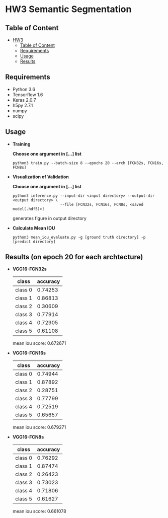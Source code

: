 # HW3 Semantic Segmentation

## Table of Content

<!-- @import "[TOC]" {cmd="toc" depthFrom=1 depthTo=6 orderedList=false} -->

<!-- code_chunk_output -->

* [HW3](#hw3-semantic-segmentation)
	* [Table of Content](#table-of-content)
	* [Requirements](#requirements)
	* [Usage](#usage)
	* [Results](#results)
		

<!-- /code_chunk_output -->

## Requirements
  * Python 3.6
  * Tensorflow 1.6
  * Keras 2.0.7
  * h5py 2.7.1
  * numpy
  * scipy

## Usage

  * **Training**

    **Choose one argument in [...] list**
    ```
    python3 train.py --batch-size 8 --epochs 20 --arch [FCN32s, FCN16s, FCN8s]
    ```

  * **Visualization of Validation**
    
    **Choose one argument in [...] list**
    ```
    python3 inference.py --input-dir <input directory> --output-dir <output directory> \
                         --file [FCN32s, FCN16s, FCN8s, <saved model(.hdf5)>]
    ```
    
    generates figure in output directory

  * **Calculate Mean IOU**

    ```
    python3 mean_iou_evaluate.py -g [ground truth directory] -p [predict directory]
    ```

## Results (on epoch 20 for each archtecture)

  *	**VGG16-FCN32s**
  
    class     | accuracy  |
    --------- | ----------
    class 0   | 0.74253
    class 1   | 0.86813
    class 2   | 0.30609
    class 3   | 0.77914
    class 4   | 0.72905
    class 5   | 0.61108

    mean iou score: 0.672671

  * **VGG16-FCN16s**
  
    class     | accuracy  |
    --------- | ----------
    class 0   | 0.74944
    class 1   | 0.87892
    class 2   | 0.28751
    class 3   | 0.77799
    class 4   | 0.72519
    class 5   | 0.65657

    mean iou score: 0.679271

  * **VGG16-FCN8s**

    class     | accuracy  |
    --------- | ----------
    class 0   | 0.76292
    class 1   | 0.87474
    class 2   | 0.26423
    class 3   | 0.73023
    class 4   | 0.71806
    class 5   | 0.61627

    mean iou score: 0.661078
    
